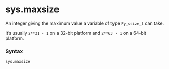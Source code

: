 # sys.maxsize

An integer giving the maximum value a variable of type `Py_ssize_t` can take.

It’s usually `2**31 - 1` on a 32-bit platform and `2**63 - 1` on a 64-bit platform.

### Syntax

```python
sys.maxsize
```